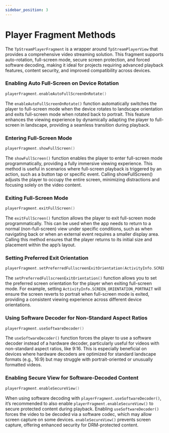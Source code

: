 ```yaml
---
sidebar_position: 3
---
```


# Player Fragment Methods

The `TpStreamPlayerFragment` is a wrapper around `TpStreamPlayerView` that provides a comprehensive video streaming solution. This fragment supports auto-rotation, full-screen mode, secure screen protection, and forced software decoding, making it ideal for projects requiring advanced playback features, content security, and improved compatibility across devices.

### Enabling Auto Full-Screen on Device Rotation

```kotlin
playerFragment.enableAutoFullScreenOnRotate()
```

The `enableAutoFullScreenOnRotate()` function automatically switches the player to full-screen mode when the device rotates to landscape orientation and exits full-screen mode when rotated back to portrait. This feature enhances the viewing experience by dynamically adapting the player to full-screen in landscape, providing a seamless transition during playback.

### Entering Full-Screen Mode

```kotlin
playerFragment.showFullScreen()
```

The `showFullScreen()` function enables the player to enter full-screen mode programmatically, providing a fully immersive viewing experience. This method is useful in scenarios where full-screen playback is triggered by an action, such as a button tap or specific event. Calling showFullScreen() adjusts the player to occupy the entire screen, minimizing distractions and focusing solely on the video content.

### Exiting Full-Screen Mode

```kotlin
playerFragment.exitFullScreen()
```

The `exitFullScreen()` function allows the player to exit full-screen mode programmatically. This can be used when the app needs to return to a normal (non-full-screen) view under specific conditions, such as when navigating back or when an external event requires a smaller display area. Calling this method ensures that the player returns to its initial size and placement within the app’s layout.

### Setting Preferred Exit Orientation

```kotlin
playerFragment.setPreferredFullscreenExitOrientation(ActivityInfo.SCREEN_ORIENTATION_PORTRAIT)
```

The `setPreferredFullscreenExitOrientation()` function allows you to set the preferred screen orientation for the player when exiting full-screen mode. For example, setting `ActivityInfo.SCREEN_ORIENTATION_PORTRAIT` will ensure the screen reverts to portrait when full-screen mode is exited, providing a consistent viewing experience across different device orientations.

### Using Software Decoder for Non-Standard Aspect Ratios

```kotlin
playerFragment.useSoftwareDecoder()
```

The `useSoftwareDecoder()` function forces the player to use a software decoder instead of a hardware decoder, particularly useful for videos with non-standard aspect ratios, like 9:16. This is especially beneficial on devices where hardware decoders are optimized for standard landscape formats (e.g., 16:9) but may struggle with portrait-oriented or unusually formatted videos.

### Enabling Secure View for Software-Decoded Content

```kotlin
playerFragment.enableSecureView()
```

When using software decoding with `playerFragment.useSoftwareDecoder()`, it’s recommended to also enable `playerFragment.enableSecureView()` to secure protected content during playback. Enabling `useSoftwareDecoder()` forces the video to be decoded via a software codec, which may allow screen capture on some devices. `enableSecureView()` prevents screen capture, offering enhanced security for DRM-protected content.
